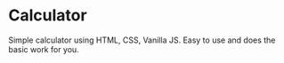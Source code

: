 # Calculator

Simple calculator using HTML, CSS, Vanilla JS. 
Easy to use and does the basic work for you.
